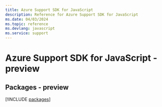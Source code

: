 ```yaml
---
title: Azure Support SDK for JavaScript
description: Reference for Azure Support SDK for JavaScript
ms.date: 04/03/2024
ms.topic: reference
ms.devlang: javascript
ms.service: support
---
```

# Azure Support SDK for JavaScript - preview
## Packages - preview
[!INCLUDE [packages](support-index.md)]
